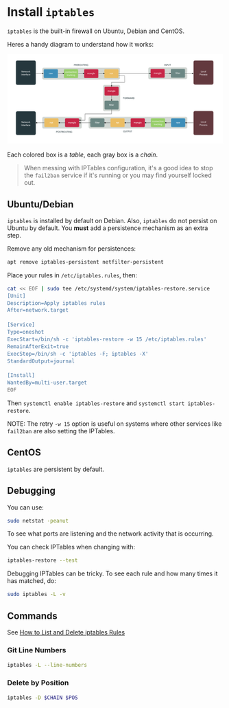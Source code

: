 # Install `iptables`

`iptables` is the built-in firewall on Ubuntu, Debian and CentOS.

Heres a handy diagram to understand how it works:

![iptables](./IPTables/iptables.png)

Each colored box is a _table_, each gray box is a _chain_.

> When messing with IPTables configuration, it's a good idea to stop the `fail2ban` service if it's running or you may find yourself locked out.

## Ubuntu/Debian

`iptables` is installed by default on Debian. Also, `iptables` do not persist on Ubuntu by default. You **must** add a persistence mechanism as an extra step.

Remove any old mechanism for persistences:

```sh
apt remove iptables-persistent netfilter-persistent
```

Place your rules in `/etc/iptables.rules`, then:

```bash
cat << EOF | sudo tee /etc/systemd/system/iptables-restore.service
[Unit]
Description=Apply iptables rules
After=network.target

[Service]
Type=oneshot
ExecStart=/bin/sh -c 'iptables-restore -w 15 /etc/iptables.rules'
RemainAfterExit=true
ExecStop=/bin/sh -c 'iptables -F; iptables -X'
StandardOutput=journal

[Install]
WantedBy=multi-user.target
EOF
```

Then `systemctl enable iptables-restore` and `systemctl start iptables-restore`.

NOTE: The retry `-w 15` option is useful on systems where other services like `fail2ban` are also setting the IPTables.

## CentOS

`iptables` are persistent by default.

## Debugging

You can use:

```bash
sudo netstat -peanut
```

To see what ports are listening and the network activity that is occurring.

You can check IPTables when changing with:

```sh
iptables-restore --test
```

Debugging IPTables can be tricky.  To see each rule and how many times it has matched, do:

```sh
sudo iptables -L -v
```

## Commands

See [How to List and Delete iptables Rules](https://www.digitalocean.com/community/tutorials/how-to-list-and-delete-iptables-firewall-rules)

### Git Line Numbers

```sh
iptables -L --line-numbers
```

### Delete by Position

```sh
iptables -D $CHAIN $POS
```
